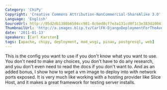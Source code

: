 ```yaml
---
Category: 'ChiPy'
Copyright: 'Creative Commons Attribution-NonCommercial-ShareAlike 3.0'
Language: 'English'
SourceUrl: http://05d2db1380b6504cc981-8cbed8cf7e3a131cd8f1c3e383d10041.r93.cf2.rackcdn.com/chipy/570_django-deployment-for-the-average-bloke.m4v
ThumbnailUrl: 'http://a.images.blip.tv/CarlFK-DjangoDeploymentForTheAverageBloke934.png'
date: '2011-01-13'
speakers: [Carl Karsten]
tags: [apache, chipy, deployment, mod_wsgi, pinax, postgresql, web]
---
```

This is the config you want to use if you don't know what you want to use. You
don't need to make any choices, you don't have to do any research, and you
don't even need to read the docs if you don't want to. And as an added bonus,
I show how to wget a vm image to deploy into with network ports exposed. It is
very much like working with a hosting provider like Slice Host, and it makes a
great framework for testing server installs.

